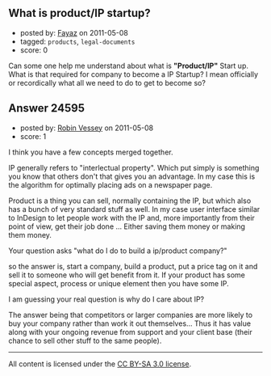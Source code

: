 ## What is product/IP startup?

- posted by: [Fayaz](https://stackexchange.com/users/-1/10049-fayaz) on 2011-05-08
- tagged: `products`, `legal-documents`
- score: 0

Can some one help me understand about what is **"Product/IP"** Start up. What is that required for company to become a IP Startup? I mean officially or recordically what all we need to do to get to become so?


## Answer 24595

- posted by: [Robin Vessey](https://stackexchange.com/users/-1/984-robin-vessey) on 2011-05-08
- score: 1

I think you have a few concepts merged together.

IP generally refers to "interlectual property". Which put simply is something you know that others don't that gives you an advantage. In my case this is the algorithm for optimally placing ads on a newspaper page.

Product is a thing you can sell, normally containing the IP, but which also has a bunch of very standard stuff as well. In my case user interface similar to InDesign to let people work with the IP and, more importantly from their point of view, get their job done ... Either saving them money or making them money.

Your question asks "what do I do to build a ip/product company?"

so the answer is, start a company, build a product, put a price tag on it and sell it to someone who will get benefit from it. If your product has some special aspect, process or unique element then you have some IP.

I am guessing your real question is why do I care about IP? 

The answer being that competitors or larger companies are more likely to buy your company rather than work it out themselves... Thus it has value along with your ongoing revenue from support and your client base (their chance to sell other stuff to the same people).
 



---

All content is licensed under the [CC BY-SA 3.0 license](https://creativecommons.org/licenses/by-sa/3.0/).
